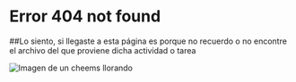 # Error 404 not found 
##Lo siento, si llegaste a esta página es porque no recuerdo o no encontre el archivo del que proviene dicha actividad o tarea 

![Imagen de un cheems llorando](https://c.tenor.com/YEqsyuOsPVwAAAAM/ja-raha-mai-koi-nahi-aone.gif)
